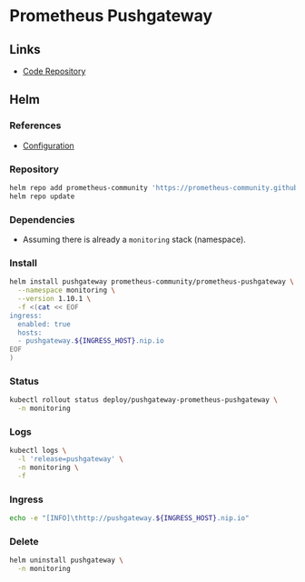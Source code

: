 # Prometheus Pushgateway

## Links

- [Code Repository](https://github.com/prometheus/pushgateway)

## Helm

### References

- [Configuration](https://github.com/prometheus-community/helm-charts/tree/main/charts/prometheus-pushgateway#configuration)

### Repository

```sh
helm repo add prometheus-community 'https://prometheus-community.github.io/helm-charts'
helm repo update
```

### Dependencies

- Assuming there is already a `monitoring` stack (namespace).

### Install

```sh
helm install pushgateway prometheus-community/prometheus-pushgateway \
  --namespace monitoring \
  --version 1.10.1 \
  -f <(cat << EOF
ingress:
  enabled: true
  hosts:
  - pushgateway.${INGRESS_HOST}.nip.io
EOF
)
```

### Status

```sh
kubectl rollout status deploy/pushgateway-prometheus-pushgateway \
  -n monitoring
```

### Logs

```sh
kubectl logs \
  -l 'release=pushgateway' \
  -n monitoring \
  -f
```

### Ingress

```sh
echo -e "[INFO]\thttp://pushgateway.${INGRESS_HOST}.nip.io"
```

### Delete

```sh
helm uninstall pushgateway \
  -n monitoring
```
